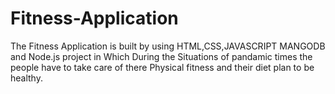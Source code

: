 # Fitness-Application
The Fitness Application is built by using HTML,CSS,JAVASCRIPT MANGODB and Node.js  project in Which During the Situations of pandamic times the people  have to take care of there Physical fitness and their diet plan to be healthy.
